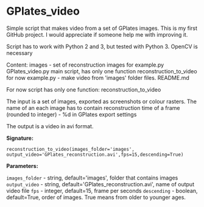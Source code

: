 # GPlates_video
Simple script that makes video from a set of GPlates images.
This is my first GitHub project. I would appreciate if someone help me with improving it.

Script has to work with Python 2 and 3, but tested with Python 3.
OpenCV is necessary

Content:
images	- set of reconstruction images for example.py
GPlates_video.py	main script, has only one function reconstruction_to_video for now
example.py -  make video from 'images' folder files.
README.md

For now script has only one function:
    reconstruction_to_video

The input is a set of images, exported as screenshots or colour rasters. The name of an each image has to contain reconstruction time of a frame (rounded to integer) - %d in GPlates export settings

The output is a video in avi format. 

**Signature:** 

```
reconstruction_to_video(images_folder='images', output_video='GPlates_reconstruction.avi',fps=15,descending=True)
```

**Parameters:**
    
`images_folder` - string, default='images', folder that contains images
`output_video` - string, default='GPlates_reconstruction.avi', name of output video file
`fps` - integer, default=15, frame per seconds
`descending`  - boolean, default=True,  order of images. True means from older to younger ages.

